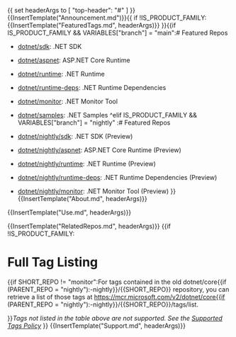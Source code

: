 {{
  set headerArgs to [ "top-header": "#" ]
}}{{InsertTemplate("Announcement.md")}}{{
if !IS_PRODUCT_FAMILY:{{InsertTemplate("FeaturedTags.md", headerArgs)}}
}}{{if IS_PRODUCT_FAMILY && VARIABLES["branch"] = "main":# Featured Repos

* [dotnet/sdk](https://hub.docker.com/_/microsoft-dotnet-sdk/): .NET SDK
* [dotnet/aspnet](https://hub.docker.com/_/microsoft-dotnet-aspnet/): ASP.NET Core Runtime
* [dotnet/runtime](https://hub.docker.com/_/microsoft-dotnet-runtime/): .NET Runtime
* [dotnet/runtime-deps](https://hub.docker.com/_/microsoft-dotnet-runtime-deps/): .NET Runtime Dependencies
* [dotnet/monitor](https://hub.docker.com/_/microsoft-dotnet-monitor/): .NET Monitor Tool
* [dotnet/samples](https://hub.docker.com/_/microsoft-dotnet-samples/): .NET Samples
^elif IS_PRODUCT_FAMILY && VARIABLES["branch"] = "nightly"
:# Featured Repos

* [dotnet/nightly/sdk](https://hub.docker.com/_/microsoft-dotnet-nightly-sdk/): .NET SDK (Preview)
* [dotnet/nightly/aspnet](https://hub.docker.com/_/microsoft-dotnet-nightly-aspnet/): ASP.NET Core Runtime (Preview)
* [dotnet/nightly/runtime](https://hub.docker.com/_/microsoft-dotnet-nightly-runtime/): .NET Runtime (Preview)
* [dotnet/nightly/runtime-deps](https://hub.docker.com/_/microsoft-dotnet-nightly-runtime-deps/): .NET Runtime Dependencies (Preview)
* [dotnet/nightly/monitor](https://hub.docker.com/_/microsoft-dotnet-nightly-monitor/): .NET Monitor Tool (Preview)
}}
{{InsertTemplate("About.md", headerArgs)}}

{{InsertTemplate("Use.md", headerArgs)}}

{{InsertTemplate("RelatedRepos.md", headerArgs)}}
{{if !IS_PRODUCT_FAMILY:
# Full Tag Listing
{{if SHORT_REPO != "monitor":For tags contained in the old dotnet/core{{if (PARENT_REPO = "nightly"):-nightly}}/{{SHORT_REPO}} repository, you can retrieve a list of those tags at https://mcr.microsoft.com/v2/dotnet/core{{if (PARENT_REPO = "nightly"):-nightly}}/{{SHORT_REPO}}/tags/list.

}}*Tags not listed in the table above are not supported. See the [Supported Tags Policy](https://github.com/dotnet/dotnet-docker/blob/main/documentation/supported-tags.md)*
}}
{{InsertTemplate("Support.md", headerArgs)}}
